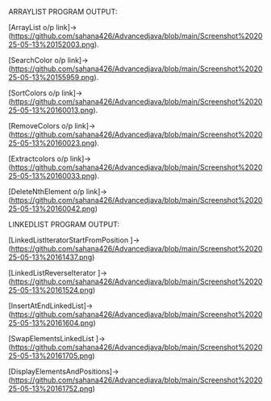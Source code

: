 ARRAYLIST PROGRAM OUTPUT:

[ArrayList o/p link]->(https://github.com/sahana426/Advancedjava/blob/main/Screenshot%202025-05-13%20152003.png).

[SearchColor o/p link]->(https://github.com/sahana426/Advancedjava/blob/main/Screenshot%202025-05-13%20155959.png).

[SortColors o/p link]->(https://github.com/sahana426/Advancedjava/blob/main/Screenshot%202025-05-13%20160013.png).

[RemoveColors o/p link]->(https://github.com/sahana426/Advancedjava/blob/main/Screenshot%202025-05-13%20160023.png).

[Extractcolors o/p link]->(https://github.com/sahana426/Advancedjava/blob/main/Screenshot%202025-05-13%20160033.png).

[DeleteNthElement o/p link]->(https://github.com/sahana426/Advancedjava/blob/main/Screenshot%202025-05-13%20160042.png)

LINKEDLIST PROGRAM OUTPUT:

[LinkedListIteratorStartFromPosition ]->(https://github.com/sahana426/Advancedjava/blob/main/Screenshot%202025-05-13%20161437.png)

[LinkedListReverseIterator ]->(https://github.com/sahana426/Advancedjava/blob/main/Screenshot%202025-05-13%20161524.png)

[InsertAtEndLinkedList]->(https://github.com/sahana426/Advancedjava/blob/main/Screenshot%202025-05-13%20161604.png)

[SwapElementsLinkedList ]->(https://github.com/sahana426/Advancedjava/blob/main/Screenshot%202025-05-13%20161705.png)

[DisplayElementsAndPositions]->(https://github.com/sahana426/Advancedjava/blob/main/Screenshot%202025-05-13%20161752.png)


